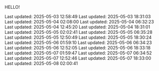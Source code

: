 HELLO!

Last updated: 2025-05-03 12:58:49
Last updated: 2025-05-03 18:31:03
Last updated: 2025-05-04 02:08:00
Last updated: 2025-05-04 06:32:23
Last updated: 2025-05-04 12:45:20
Last updated: 2025-05-04 18:31:01
Last updated: 2025-05-05 02:02:41
Last updated: 2025-05-05 06:35:28
Last updated: 2025-05-05 12:50:49
Last updated: 2025-05-05 18:30:24
Last updated: 2025-05-06 01:59:10
Last updated: 2025-05-06 06:34:23
Last updated: 2025-05-06 12:52:05
Last updated: 2025-05-06 18:33:18
Last updated: 2025-05-07 01:59:47
Last updated: 2025-05-07 06:34:52
Last updated: 2025-05-07 12:52:46
Last updated: 2025-05-07 18:33:00
Last updated: 2025-05-08 02:00:41